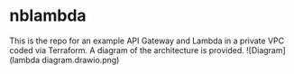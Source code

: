 # nblambda
This is the repo for an example API Gateway and Lambda in a private VPC coded via Terraform. A diagram of the architecture is provided.
![Diagram](lambda diagram.drawio.png)